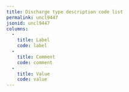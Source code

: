 ```yaml
---
title: Discharge type description code list
permalink: uncl9447
jsonid: uncl9447
columns:
  - 
    title: Label
    code: label
  - 
    title: Comment
    code: comment
  - 
    title: Value
    code: value
---
```

